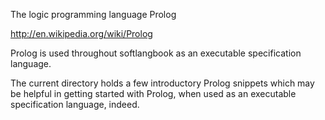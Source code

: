 The logic programming language Prolog

http://en.wikipedia.org/wiki/Prolog

Prolog is used throughout softlangbook as an executable specification language.

The current directory holds a few introductory Prolog snippets which may be helpful in getting started with Prolog, when used as an executable specification language, indeed.
